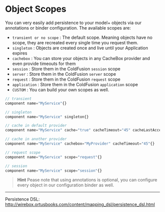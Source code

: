 # Object Scopes

You can very easily add persistence to your model+ objects via our annotations or binder configuration. The available scopes are:

* `transient or no scope` : The default scope. Meaning objects have no scope, they are recreated every single time you request them.
* `singleton` : Objects are created once and live until your Application expires
* `cachebox` : You can store your objects in any CacheBox provider and even provide timeouts for them
* `session` : Store them in the ColdFusion `session` scope
* `server` : Store them in the ColdFusion `server` scope
* `request` : Store them in the ColdFusion `request` scope
* `application` : Store them in the ColdFusion `application` scope
* `CUSTOM` : You can build your own scopes as well.


```js
// transient
component name="MyService"{}

// singleton
component name="MyService" singleton{}

// cache in default provider
component name="MyService" cache="true" cacheTimeout="45" cacheLastAccessTimeout="15"{}

// cache in another provider
component name="MyService" cachebox="MyProvider" cacheTimeout="45"{}

// request scope
component name="MyService" scope="request"{}

// session
component name="MyService" scope="session"{}
```

> **Hint** Pease note that using annotations is optional, you can configure every object in our configuration binder as well.

---

Persistence DSL: http://wirebox.ortusbooks.com/content/mapping_dsl/persistence_dsl.html